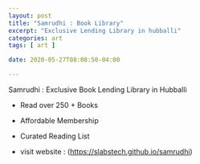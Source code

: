 ```yaml
---
layout: post
title: "Samrudhi : Book Library"
excerpt: "Exclusive Lending Library in hubballi"
categories: art
tags: [ art ]

date: 2020-05-27T08:08:50-04:00

---
```


Samrudhi : Exclusive Book Lending Library in Hubballi


* Read over 250 + Books

* Affordable Membership

* Curated Reading List

* visit website : (https://slabstech.github.io/samrudhi)
